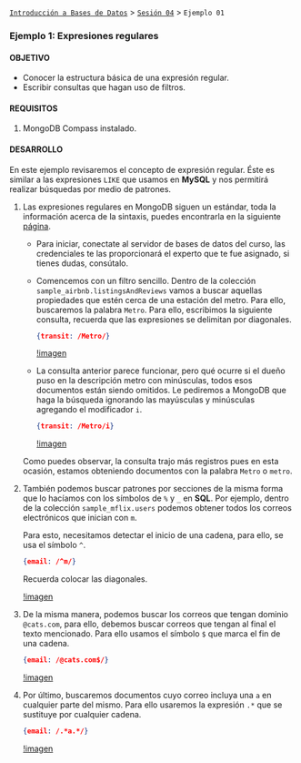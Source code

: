 [`Introducción a Bases de Datos`](../../Readme.md) > [`Sesión 04`](../Readme.md) > `Ejemplo 01`

### Ejemplo 1: Expresiones regulares

#### OBJETIVO

- Conocer la estructura básica de una expresión regular.
- Escribir consultas que hagan uso de filtros.

#### REQUISITOS

1. MongoDB Compass instalado.

#### DESARROLLO

En este ejemplo revisaremos el concepto de expresión regular. Éste es similar a las expresiones `LIKE` que usamos en __MySQL__ y nos permitirá realizar búsquedas por medio de patrones. 

1. Las expresiones regulares en MongoDB siguen un estándar, toda la información acerca de la sintaxis, puedes encontrarla en la siguiente [página](https://www.w3schools.com/jsref/jsref_obj_regexp.asp).

   - Para iniciar, conectate al servidor de bases de datos del curso, las credenciales te las proporcionará el experto que te fue asignado, si tienes dudas, consútalo.
   
   - Comencemos con un filtro sencillo. Dentro de la colección `sample_airbnb.listingsAndReviews` vamos a buscar aquellas propiedades que estén cerca de una estación del metro. Para ello, buscaremos la palabra `Metro`. Para ello, escribimos la siguiente consulta, recuerda que las expresiones se delimitan por diagonales.
   
      ```json
      {transit: /Metro/}
      ```
      
      [!imagen](imagenes/s5e11.png)
      
   - La consulta anterior parece funcionar, pero qué ocurre si el dueño puso en la descripción metro con minúsculas, todos esos documentos están siendo omitidos. Le pediremos a MongoDB que haga la búsqueda ignorando las mayúsculas y minúsculas agregando el modificador `i`.
   
      ```json
      {transit: /Metro/i}
      ```
      
      [!imagen](imagenes/s5e12.png)
      
   Como puedes observar, la consulta trajo más registros pues en esta ocasión, estamos obteniendo documentos con la palabra `Metro` o `metro`.   

2. También podemos buscar patrones por secciones de la misma forma que lo hacíamos con los símbolos de `%` y `_` en __SQL__. Por ejemplo, dentro de la colección `sample_mflix.users` podemos obtener todos los correos electrónicos que inician con `m`. 

   Para esto, necesitamos detectar el inicio de una cadena, para ello, se usa el símbolo `^`.
   
   ```json
   {email: /^m/}
   ```
   
   Recuerda colocar las diagonales.
   
   [!imagen](imagenes/s5e13.png)
   
3. De la misma manera, podemos buscar los correos que tengan dominio `@cats.com`, para ello, debemos buscar correos que tengan al final el texto mencionado. Para ello usamos el símbolo `$` que marca el fin de una cadena.

   ```json
   {email: /@cats.com$/}
   ```
   
   [!imagen](imagenes/s5e14.png)
   
4. Por último, buscaremos documentos cuyo correo incluya una `a` en cualquier parte del mismo. Para ello usaremos la expresión `.*` que se sustituye por cualquier cadena.

   ```json
   {email: /.*a.*/}
   ```
   
   [!imagen](imagenes/s5e15.png)   
